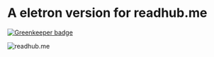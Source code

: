 # A eletron version for readhub.me

[![Greenkeeper badge](https://badges.greenkeeper.io/Gemerz/readhubtron.svg)](https://greenkeeper.io/)


 ![readhub.me](https://download.gemer.xyz/soucre/images/tfc/animation-600.gif)